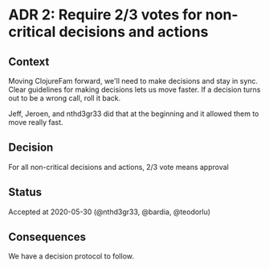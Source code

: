 # ADR 2: Require 2/3 votes for non-critical decisions and actions

## Context

Moving ClojureFam forward, we'll need to make decisions and stay in sync. Clear
guidelines for making decisions lets us move faster. If a decision turns out to
be a wrong call, roll it back.

Jeff, Jeroen, and nthd3gr33 did that at the beginning and it allowed them to
move really fast.

## Decision

For all non-critical decisions and actions, 2/3 vote means approval

## Status

Accepted at 2020-05-30 (@nthd3gr33, @bardia, @teodorlu)

## Consequences

We have a decision protocol to follow.
